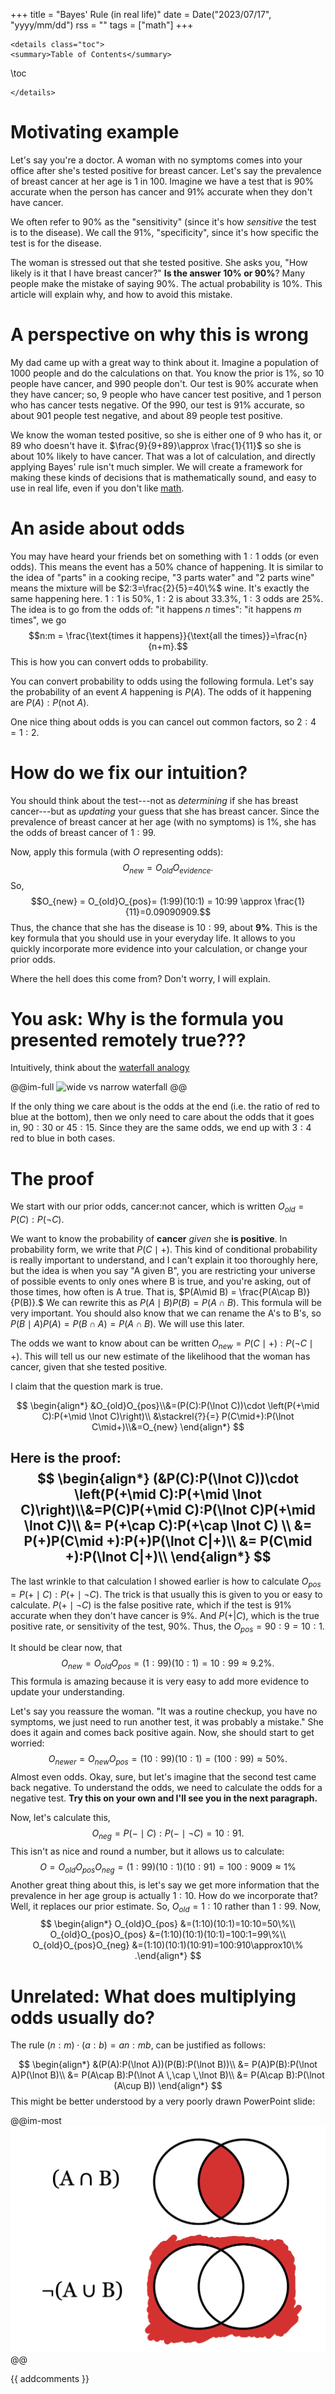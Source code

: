 +++
title = "Bayes' Rule (in real life)"
date = Date("2023/07/17", "yyyy/mm/dd")
rss = ""
tags = ["math"]
+++
~~~
<details class="toc">
<summary>Table of Contents</summary>
~~~
\toc
~~~
</details>
~~~

# Motivating example

Let's say you're a doctor. A woman with no symptoms comes into your office after she's tested positive for breast cancer. Let's say the prevalence of breast cancer at her age is $1$ in $100$. Imagine we have a test that is $90\%$ accurate when the person has cancer and $91\%$ accurate when they don't have cancer.

We often refer to $90\%$ as the "sensitivity" (since it's how *sensitive* the test is to the disease). We call the $91\%$, "specificity", since it's how specific the test is for the disease.

The woman is stressed out that she tested positive. She asks you, "How likely is it that I have breast cancer?" **Is the answer 10% or 90%**? Many people make the mistake of saying $90\%$. The actual probability is $10\%$. This article will explain why, and how to avoid this mistake.

# A perspective on why this is wrong

My dad came up with a great way to think about it. Imagine a population of 1000 people and do the calculations on that. You know the prior is $1\%$, so $10$ people have cancer, and $990$ people don't. Our test is $90\%$ accurate when they have cancer; so, $9$ people who have cancer test positive, and $1$ person who has cancer tests negative. Of the $990$, our test is $91\%$ accurate, so about $901$ people test negative, and about $89$ people test positive.

We know the woman tested positive, so she is either one of $9$ who has it, or $89$ who doesn't have it. $\frac{9}{9+89}\approx \frac{1}{11}$ so she is about $10\%$ likely to have cancer. That was a lot of calculation, and directly applying Bayes' rule isn't much simpler. We will create a framework for making these kinds of decisions that is mathematically sound, and easy to use in real life, even if you don't like [math](/404).

# An aside about odds

You may have heard your friends bet on something with $1:1$ odds (or even odds). This means the event has a $50\%$ chance of happening. It is similar to the idea of "parts" in a cooking recipe, "3 parts water" and "2 parts wine" means the mixture will be $2:3=\frac{2}{5}=40\%$ wine. It's exactly the same happening here. $1:1$ is $50\%$, $1:2$ is about $33.3\%$, $1:3$ odds are $25\%$. The idea is to go from the odds of: "it happens $n$ times": "it happens $m$ times", we go $$n:m = \frac{\text{times it happens}}{\text{all the times}}=\frac{n}{n+m}.$$
This is how you can convert odds to probability.

You can convert probability to odds using the following formula. Let's say the probability of an event $A$ happening is $P(A)$. The odds of it happening are $P(A):P(\text{not } A).$

One nice thing about odds is you can cancel out common factors, so $2:4=1:2.$

# How do we fix our intuition?

You should think about the test---not as *determining* if she has breast cancer---but as *updating* your guess that she has breast cancer. Since the prevalence of breast cancer at her age (with no symptoms) is $1\%,$ she has the odds of breast cancer of $1:99$.

Now, apply this formula (with $O$ representing odds): $$O_{new} = O_{old}O_{evidence}.$$
So, $$O_{new} = O_{old}O_{pos}= (1:99)(10:1) = 10:99 \approx \frac{1}{11}=0.09090909.$$ Thus, the chance that she has the disease is $10:99,$ about $\textbf{9\%}$. This is the key formula that you should use in your everyday life. It allows to you quickly incorporate more evidence into your calculation, or change your prior odds.

Where the hell does this come from? Don't worry, I will explain.

# You ask: Why is the formula you presented remotely true???

Intuitively, think about the [waterfall analogy](https://arbital.com/p/bayes_rule/?l=693)

@@im-full
![wide vs narrow waterfall](https://i.imgur.com/6FOndjc.png?0)
@@

If the only thing we care about is the odds at the end (i.e. the ratio of red to blue at the bottom), then we only need to care about the odds that it goes in, $90:30$ or $45:15.$ Since they are the same odds, we end up with $3:4$ red to blue in both cases.

# The proof

We start with our prior odds, cancer:not cancer, which is written $O_{old}=P(C):P(\lnot C).$ 

We want to know the probability of **cancer** *given* she **is positive**. In probability form, we write that $P(C\mid +).$ This kind of conditional probability is really important to understand, and I can't explain it too thoroughly here, but the idea is when you say "A given B", you are restricting your universe of possible events to only ones where B is true, and you're asking, out of those times, how often is A true. That is, $P(A\mid B) = \frac{P(A\cap B)}{P(B)}.$ We can rewrite this as $P(A\mid B)P(B) = P(A\cap B)$. This formula will be very important. You should also know that we can rename the A's to B's, so $P(B\mid A)P(A) = P(B\cap A)=P(A \cap B)$. We will use this later.

The odds we want to know about can be written $O_{new} = P(C\mid +):P(\lnot C\mid +)$. This will tell us our new estimate of the likelihood that the woman has cancer, given that she tested positive.

I claim that the question mark is true. 

$$
\begin{align*}
&O_{old}O_{pos}\\&=(P(C):P(\lnot C))\cdot \left(P(+\mid C):P(+\mid \lnot C)\right)\\ &\stackrel{?}{=} P(C\mid+):P(\lnot C\mid+)\\&=O_{new}
\end{align*}
$$

Here is the proof:
$$
\begin{align*}
(&P(C):P(\lnot C))\cdot \left(P(+\mid C):P(+\mid \lnot C)\right)\\&=P(C)P(+\mid C):P(\lnot C)P(+\mid \lnot C)\\
&= P(+\cap C):P(+\cap \lnot C) \\
&= P(+)P(C\mid +):P(+)P(\lnot C|+)\\
&= P(C\mid +):P(\lnot C|+)\\
\end{align*}
$$
---

The last wrinkle to that calculation I showed earlier is how to calculate $O_{pos}=P(+\mid C):P(+\mid \lnot C).$ The trick is that usually this is given to you or easy to calculate. $P(+\mid \lnot C)$ is the false positive rate, which if the test is $91\%$ accurate when they don't have cancer is $9\%$. And $P(+|C)$, which is the true positive rate, or sensitivity of the test, $90\%$. Thus, the $O_{pos}=90:9=10:1.$

It should be clear now, that $$O_{new} = O_{old}O_{pos}= (1:99)(10:1) = 10:99 \approx 9.2\%.$$
This formula is amazing because it is very easy to add more evidence to update your understanding.

Let's say you reassure the woman. "It was a routine checkup, you have no symptoms, we just need to run another test, it was probably a mistake." She does it again and comes back positive again. Now, she should start to get worried: $$O_{newer}=O_{new}O_{pos}=(10:99)(10:1)=(100:99)\approx 50\%.$$
Almost even odds. Okay, sure, but let's imagine that the second test came back negative. To understand the odds, we need to calculate the odds for a negative test. **Try this on your own and I'll see you in the next paragraph.**

Now, let's calculate this, $$O_{neg}=P(-\mid C):P(-\mid \lnot C)=10:91.$$
This isn't as nice and round a  number, but it allows us to calculate:
$$O = O_{old}O_{pos}O_{neg}=(1:99)(10:1)(10:91)=100:9009 \approx 1\%$$
Another great thing about this, is let's say we get more information that the prevalence in her age group is actually $1:10$. How do we incorporate that? Well, it replaces our prior estimate. So, $O_{old} = 1:10$ rather than $1:99$. Now,
$$
\begin{align*}
O_{old}O_{pos} &=(1:10)(10:1)=10:10=50\%\\
O_{old}O_{pos}O_{pos} &=(1:10)(10:1)(10:1)=100:1=99\%\\
O_{old}O_{pos}O_{neg} &=(1:10)(10:1)(10:91)=100:910\approx10\%
.\end{align*}
$$


# Unrelated: What does multiplying odds usually do?

The rule $(n:m) \cdot (a:b) = an:mb,$ can be justified as follows:

$$
\begin{align*}
&(P(A):P(\lnot A))(P(B):P(\lnot B))\\
&= P(A)P(B):P(\lnot A)P(\lnot B)\\
&= P(A\cap B):P(\lnot A \,\cap \,\lnot B)\\
&= P(A\cap B):P(\lnot (A\cup B))
\end{align*}
$$
This might be better understood by a very poorly drawn PowerPoint slide: 

@@im-most
![](/assets/union-and-intersection.png)
@@

{{ addcomments }}
